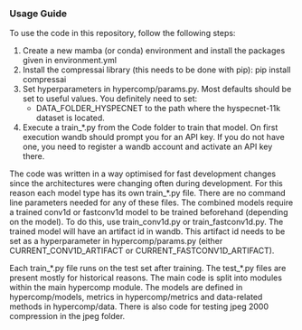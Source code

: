 ### Usage Guide

To use the code in this repository, follow the following steps:
1. Create a new mamba (or conda) environment and install the packages given in environment.yml
2. Install the compressai library (this needs to be done with pip): pip install compressai
3. Set hyperparameters in hypercomp/params.py. Most defaults should be set to useful values. You definitely need to set:
    - DATA_FOLDER_HYSPECNET to the path where the hyspecnet-11k dataset is located.
4. Execute a train\_*.py from the Code folder to train that model. On first execution wandb should prompt you for an API key.
If you do not have one, you need to register a wandb account and activate an API key there.

The code was written in a way optimised for fast development changes since the architectures were changing often during development.
For this reason each model type has its own train_*.py file. There are no command line parameters needed for any of these files.
The combined models require a trained conv1d or fastconv1d model to be trained beforehand (depending on the model). To do this, use train_conv1d.py or train_fastconv1d.py. The trained model will have an artifact id in wandb. This artifact id needs to be set as a hyperparameter in hypercomp/params.py (either CURRENT_CONV1D_ARTIFACT or CURRENT_FASTCONV1D_ARTIFACT). 

Each train\_\*.py file runs on the test set after training. The test\_\*.py files are present mostly for historical reasons.
The main code is split into modules within the main hypercomp module. The models are defined in hypercomp/models, metrics in hypercomp/metrics and data-related methods in hypercomp/data.
There is also code for testing jpeg 2000 compression in the jpeg folder.
